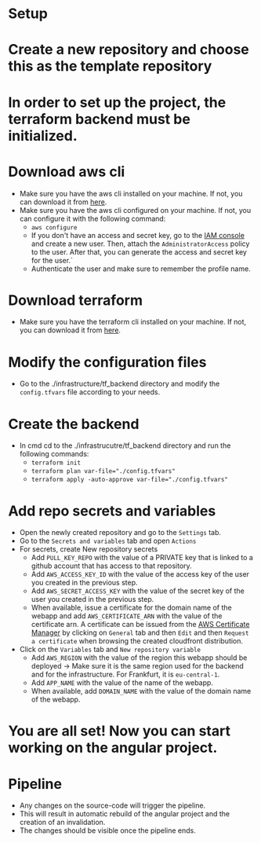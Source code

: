 # Setup

# Create a new repository and choose this as the template repository

# In order to set up the project, the terraform backend must be initialized.

# Download aws cli
- Make sure you have the aws cli installed on your machine. If not, you can download it from [here](https://docs.aws.amazon.com/cli/latest/userguide/install-cliv2.html).
- Make sure you have the aws cli configured on your machine. If not, you can configure it with the following command:
  - `aws configure`
  - If you don't have an access and secret key, go to the [IAM console](https://console.aws.amazon.com/iam/home?region=us-east-1#/users) and create a new user. Then, attach the `AdministratorAccess` policy to the user. After that, you can generate the access and secret key for the user.`
  - Authenticate the user and make sure to remember the profile name.

# Download terraform
- Make sure you have the terraform cli installed on your machine. If not, you can download it from [here](https://www.terraform.io/downloads.html).

# Modify the configuration files
- Go to the ./infrastructure/tf_backend directory and modify the `config.tfvars` file according to your needs.

# Create the backend
- In cmd cd to the ./infrastrucutre/tf_backend directory and run the following commands:
  - `terraform init`
  - `terraform plan var-file="./config.tfvars"`
  - `terraform apply -auto-approve var-file="./config.tfvars"`

# Add repo secrets and variables
- Open the newly created repository and go to the `Settings` tab.
- Go to the `Secrets and variables` tab and open `Actions`
- For secrets, create New repository secrets
  - Add `PULL_KEY_REPO` with the value of a PRIVATE key that is linked to a github account that has access to that repository.
  - Add `AWS_ACCESS_KEY_ID` with the value of the access key of the user you created in the previous step.
  - Add `AWS_SECRET_ACCESS_KEY` with the value of the secret key of the user you created in the previous step.
  - When available, issue a certificate for the domain name of the webapp and add `AWS_CERTIFICATE_ARN` with the value of the certificate arn. A certificate can be issued from the [AWS Certificate Manager](https://console.aws.amazon.com/acm/home?region=us-east-1#/) by clicking on `General` tab and then `Edit` and then `Request a certificate` when browsing the created cloudfront distribution.
- Click on the `Variables` tab and `New repository variable`
  - Add `AWS_REGION` with the value of the region this webapp should be deployed -> Make sure it is the same region used for the backend and for the infrastructure. For Frankfurt, it is `eu-central-1`.
  - Add `APP_NAME` with the value of the name of the webapp.
  - When available, add `DOMAIN_NAME` with the value of the domain name of the webapp.
  
# You are all set! Now you can start working on the angular project.

# Pipeline
- Any changes on the source-code will trigger the pipeline.
- This will result in automatic rebuild of the angular project and the creation of an invalidation.
- The changes should be visible once the pipeline ends.